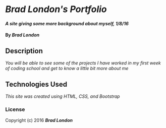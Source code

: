 
# _Brad London's Portfolio_

#### _A site giving some more background about myself, 1/8/16_

#### By _**Brad London**_

## Description

_You will be able to see some of the projects I have worked in my first week of coding school and get to know a little bit more about me_


## Technologies Used

_This site was created using HTML, CSS, and Bootstrap_

### License

Copyright (c) 2016 **_Brad London_**
